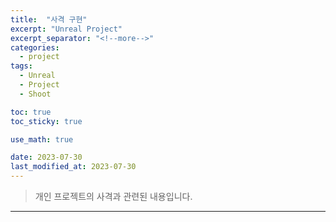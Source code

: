 ```yaml
---
title:  "사격 구현"
excerpt: "Unreal Project"
excerpt_separator: "<!--more-->"
categories:
  - project
tags:
  - Unreal
  - Project
  - Shoot

toc: true
toc_sticky: true

use_math: true

date: 2023-07-30
last_modified_at: 2023-07-30
---
```

> 개인 프로젝트의 사격과 관련된 내용입니다.  
---


